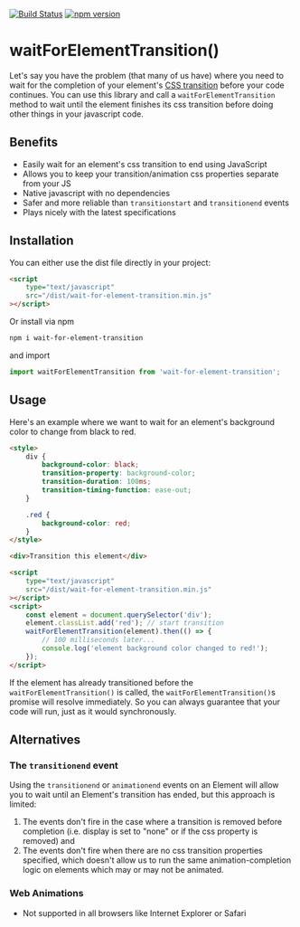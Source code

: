 [![Build Status](https://travis-ci.com/mkay581/wait-for-element-transition.svg?branch=master)](https://travis-ci.com/mkay581/wait-for-element-transition)
[![npm version](https://badge.fury.io/js/wait-for-element-transition.svg)](https://badge.fury.io/js/wait-for-element-transition)

# waitForElementTransition()

Let's say you have the problem (that many of us have) where you need to wait for the completion of your element's
[CSS transition](https://developer.mozilla.org/en-US/docs/Web/Guide/CSS/Using_CSS_transitions)
before your code continues. You can use this library and call a `waitForElementTransition` method to wait until
the element finishes its css transition before doing other things in your javascript code.

## Benefits

-   Easily wait for an element's css transition to end using JavaScript
-   Allows you to keep your transition/animation css properties separate from your JS
-   Native javascript with no dependencies
-   Safer and more reliable than `transitionstart` and `transitionend` events
-   Plays nicely with the latest specifications

## Installation

You can either use the dist file directly in your project:

```html
<script
    type="text/javascript"
    src="/dist/wait-for-element-transition.min.js"
></script>
```

Or install via npm

```bash
npm i wait-for-element-transition
```

and import

```javascript
import waitForElementTransition from 'wait-for-element-transition';
```

## Usage

Here's an example where we want to wait for an element's background color to change from black to red.

```html
<style>
    div {
        background-color: black;
        transition-property: background-color;
        transition-duration: 100ms;
        transition-timing-function: ease-out;
    }

    .red {
        background-color: red;
    }
</style>

<div>Transition this element</div>

<script
    type="text/javascript"
    src="/dist/wait-for-element-transition.min.js"
></script>
<script>
    const element = document.querySelector('div');
    element.classList.add('red'); // start transition
    waitForElementTransition(element).then(() => {
        // 100 milliseconds later...
        console.log('element background color changed to red!');
    });
</script>
```

If the element has already transitioned before the `waitForElementTransition()` is called, the `waitForElementTransition()`s
promise will resolve immediately. So you can always guarantee that your code will run, just as it would synchronously.

## Alternatives

### The `transitionend` event

Using the `transitionend` or `animationend` events on an Element will allow you to wait until an Element's transition
has ended, but this approach is limited:

1. The events don't fire in the case where a transition is removed before completion (i.e. display is set to "none" or if
   the css property is removed) and
1. The events don't fire when there are no css transition properties specified, which doesn't allow us to run the
   same animation-completion logic on elements which may or may not be animated.

### Web Animations

-   Not supported in all browsers like Internet Explorer or Safari
